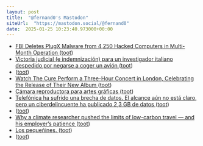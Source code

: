 ```yaml
---
layout: post
title:  "@fernand0's Mastodon"
siteUrl:  "https://mastodon.social/@fernand0"
date:  2025-01-25 10:23:40.973000+00:00
---
```

*  [FBI Deletes PlugX Malware from 4,250 Hacked Computers in Multi-Month Operation ](https://thehackernews.com/2025/01/fbi-deletes-plugx-malware-from-4250.htm) ([toot](https://mastodon.social/@fernand0/113888501495839118))
*  [Victoria judicial (e indemnización) para un investigador italiano despedido por negarse a coger un avión ](https://www.eldiario.es/sociedad/victoria-judicial-e-indemnizacion-investigador-italiano-despedido-negarse-coger-avion_1_11966238.htm) ([toot](https://mastodon.social/@fernand0/113888279418765189))
*  [ ](https://qoto.org/@jgg) ([toot](https://mastodon.social/@fernand0/113887692599754213))
*  [Watch The Cure Perform a Three-Hour Concert in London, Celebrating the Release of Their New Album ](https://www.openculture.com/2024/11/watch-the-cure-perform-a-three-hour-concert-in-london-celebrating-the-release-of-their-new-album.htm) ([toot](https://mastodon.social/@fernand0/113887400452348271))
*  [Cámara reproductora para artes gráficas ](https://www.flickr.com/photos/fernand0/54269892681) ([toot](https://mastodon.social/@fernand0/113887366959933601))
*  [Telefónica ha sufrido una brecha de datos. El alcance aún no está claro, pero un ciberdelincuente ha publicado 2,3 GB de datos ](https://www.xataka.com/seguridad/telefonica-ha-sufrido-brecha-datos-alcance-no-esta-claro-ciberdelincuente-ha-publicado-2-3-gb-dato) ([toot](https://mastodon.social/@fernand0/113886535282397795))
*  [ ](https://social.politicaconciencia.org/@Argos_DeCore) ([toot](https://mastodon.social/@fernand0/113884907115056318))
*  [Why a climate researcher pushed the limits of low-carbon travel — and his employer’s patience ](https://www.nature.com/articles/d41586-023-03496-) ([toot](https://mastodon.social/@fernand0/113884834291355635))
*  [Los pequeñines. ](https://avecesunafoto.wordpress.com/2025/01/24/los-pequenines-2) ([toot](https://mastodon.social/@fernand0/113884712227490871))
*  [ ](https://social.politicaconciencia.org/@Argos_DeCore) ([toot](https://mastodon.social/@fernand0/113884591202153987))
